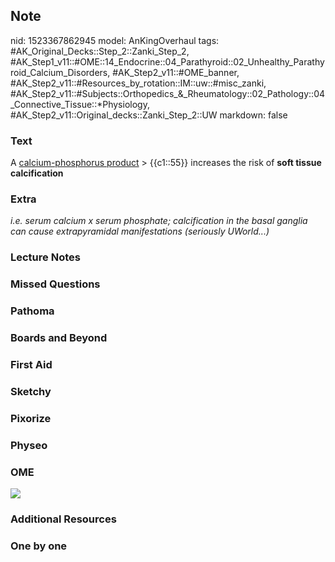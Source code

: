 ## Note
nid: 1523367862945
model: AnKingOverhaul
tags: #AK_Original_Decks::Step_2::Zanki_Step_2, #AK_Step1_v11::#OME::14_Endocrine::04_Parathyroid::02_Unhealthy_Parathyroid_Calcium_Disorders, #AK_Step2_v11::#OME_banner, #AK_Step2_v11::#Resources_by_rotation::IM::uw::#misc_zanki, #AK_Step2_v11::#Subjects::Orthopedics_&_Rheumatology::02_Pathology::04_Connective_Tissue::*Physiology, #AK_Step2_v11::Original_decks::Zanki_Step_2::UW
markdown: false

### Text
A <u>calcium-phosphorus product</u> > {{c1::55}} increases the
risk of <b>soft tissue calcification</b>

### Extra
<i>i.e. serum calcium x serum phosphate; calcification in the basal
ganglia can cause extrapyramidal manifestations (seriously
UWorld...)</i>

### Lecture Notes


### Missed Questions


### Pathoma


### Boards and Beyond


### First Aid


### Sketchy


### Pixorize


### Physeo


### OME
<div class="ome-widget">
  <a href="https://onlinemeded.org?ref=anki"><img src=
  "_OME_AnkiFlashcards_General_3.png"></a>
</div>

### Additional Resources


### One by one

